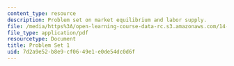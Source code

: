 ```yaml
---
content_type: resource
description: Problem set on market equilibrium and labor supply.
file: /media/https%3A/open-learning-course-data-rc.s3.amazonaws.com/14-64-labor-economics-and-public-policy-fall-2009/7d2a9e52b8e9cf0649e1e0de54dc0d6f_MIT14_64F09_ps1.pdf
file_type: application/pdf
resourcetype: Document
title: Problem Set 1
uid: 7d2a9e52-b8e9-cf06-49e1-e0de54dc0d6f
---
```

